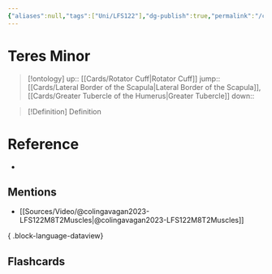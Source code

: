 ```yaml
---
{"aliases":null,"tags":["Uni/LFS122"],"dg-publish":true,"permalink":"/cards/teres-minor/","dgPassFrontmatter":true}
---
```


# Teres Minor

> [!ontology]
> up:: [[Cards/Rotator Cuff\|Rotator Cuff]]
> jump:: [[Cards/Lateral Border of the Scapula\|Lateral Border of the Scapula]], [[Cards/Greater Tubercle of the Humerus\|Greater Tubercle]]
> down:: 

> [!Definition] Definition

# Reference

- 

## Mentions

- [[Sources/Video/@colingavagan2023-LFS122M8T2Muscles\|@colingavagan2023-LFS122M8T2Muscles]]

{ .block-language-dataview}

## Flashcards